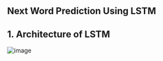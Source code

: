 ## Next Word Prediction Using LSTM

## 1. Architecture of LSTM 
![image](https://github.com/user-attachments/assets/7f9fa028-70ea-4328-983a-087c6ca36421)
